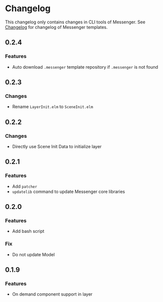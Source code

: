 # Changelog

This changelog only contains changes in CLI tools of Messenger. See [Changelog](https://github.com/linsyking/messenger-templates/blob/main/Changelog.md) for changelog of Messenger templates.

## 0.2.4

### Features

- Auto download `.messenger` template repository if `.messenger` is not found

## 0.2.3

### Changes

- Rename `LayerInit.elm` to `SceneInit.elm`

## 0.2.2

### Changes

- Directly use Scene Init Data to initialize layer

## 0.2.1

### Features

- Add `patcher`
- `updatelib` command to update Messenger core libraries

## 0.2.0

### Features

- Add bash script

### Fix

- Do not update Model

## 0.1.9

### Features

- On demand component support in layer

